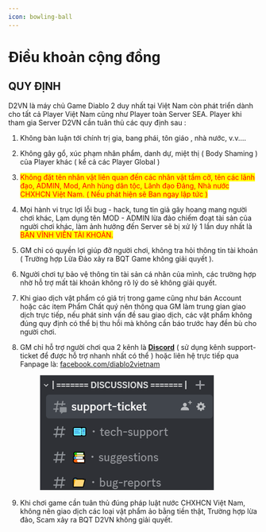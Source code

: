 ```yaml
---
icon: bowling-ball
---
```


# Điều khoản cộng đồng

## QUY ĐỊNH

D2VN là máy chủ Game Diablo 2 duy nhất tại Việt Nam còn phát triển dành cho tất cả Player Việt Nam cũng như Player toàn Server SEA. Player khi tham gia Server D2VN cần tuân thủ các quy định sau :

1. Không bàn luận tới chính trị gia, bang phái, tôn giáo , nhà nước, v.v....
2. Không gây gổ, xúc phạm nhân phẩm, danh dự, miệt thị ( Body Shaming ) của Player khác ( kể cả các Player Global )
3. <mark style="color:red;">Không đặt tên nhân vật liên quan đến các nhân vật tầm cỡ, tên các lãnh đạo, ADMIN, Mod, Anh hùng dân tộc, Lãnh đạo Đảng, Nhà nước CHXHCN Việt Nam. ( Nếu phát hiện sẽ Ban ngay lập tức )</mark>
4. Mọi hành vi trục lợi lỗi bug - hack, tung tin giả gây hoang mang người chơi khác, Lạm dụng tên MOD - ADMIN lừa đảo chiếm đoạt tài sản của người chơi khác, làm ảnh hưởng đến Server sẽ bị xử lý 1 lần duy nhất là <mark style="color:red;">BAN VĨNH VIỄN TÀI KHOẢN.</mark>
5. GM chỉ có quyền lợi giúp đỡ người chơi, không tra hỏi thông tin tài khoản ( Trường hợp Lừa Đảo xảy ra BQT Game không giải quyết ).
6. Người chơi tự bảo vệ thông tin tài sản cá nhân của mình, các trường hợp nhờ hỗ trợ mất tài khoản không rõ lý do sẽ không giải quyết.
7. Khi giao dịch vật phẩm có giá trị trong game cũng như bán Account hoặc các item Phẩm Chất quý nên thông qua GM làm trung gian giao dịch trực tiếp, nếu phát sinh vấn đề sau giao dịch, các vật phẩm không đúng quy định có thể bị thu hồi mà không cần báo trước hay đền bù cho người chơi.
8.  GM chỉ hỗ trợ người chơi qua 2 kênh là [**Discord**](https://discord.d2tm.com) ( sử dụng kênh support-ticket để được hỗ trợ nhanh nhất có thể ) hoặc liên hệ trực tiếp qua Fanpage là: [facebook.com/diablo2vietnam](https://www.facebook.com/Diablo2VietNam/)

    <figure><img src="../.gitbook/assets/image (9) (1) (1).png" alt=""><figcaption></figcaption></figure>
9. Khi chơi game cần tuân thủ đúng pháp luật nước CHXHCN Việt Nam, không nên giao dịch các loại vật phẩm ảo bằng tiền thật, Trường hợp lừa đảo, Scam xảy ra BQT D2VN không giải quyết.
